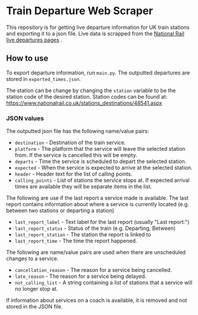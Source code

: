 # Train Departure Web Scraper

This repository is for getting live departure information for UK train stations and exporting it to a json file. Live
data is scrapped from
the [National Rail live departures pages](https://realtime.nationalrail.co.uk/ldbcis/departures.aspx?u=039B1CD1-14D4-4CB9-83B1-A84CC3AEDF83&crs=NCL&H=1080)
.

## How to use

To export departure information, run `main.py`. The outputted departures are stored in `exported_times.json`.

The station can be change by changing the `station` variable to be the station code of the desired station. Station
codes can be found at: https://www.nationalrail.co.uk/stations_destinations/48541.aspx

### JSON values

The outputted json file has the following name/value pairs:

- `destination` - Destination of the train service.
- `platform` - The platform that the service will leave the selected station from. If the service is cancelled this will
  be empty.
- `departs` - Time the service is scheduled to depart the selected station.
- `expected` - When the service is expected to arrive at the selected station.
- `header` - Header text for the list of calling points.
- `calling_points` - List of stations the service stops at. If expected arrival times are available they will be
  separate items in the list.

The following are use if the last report a service made is available. The last report contains information about where a
service is currently located (e.g. between two stations or departing a station)

- `last_report_label` - Text label for the last report (usually "Last report:")
- `last_report_status` - Status of the train (e.g. Departing, Between)
- `last_report_station` - The station the report is linked to
- `last_report_time` - The time the report happened.

The following are name/value pairs are used when there are unscheduled changes to a service.

- `cancellation_reason` - The reason for a service being cancelled.
- `late_reason` - The reason for a service being delayed.
- `not_calling_list` - A string containing a list of stations that a service will no longer stop at.

If information about services on a coach is available, it is removed and not stored in the JSON file. 
